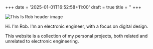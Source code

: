 +++
date = '2025-01-01T16:52:58+11:00'
draft = true
title = ''
+++

![This Is Rob header image](/img/ThisIsRobHeader.svg)

Hi. I'm Rob. I'm an electronic engineer, with a focus on digital design.

This website is a collection of my personal projects, both related and unrelated to electronic engineering.